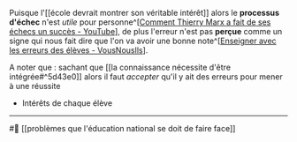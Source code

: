 Puisque l'[[école devrait montrer son véritable intérêt]] alors le **processus d'échec** n'est *utile* pour personne^[[Comment Thierry Marx a fait de ses échecs un succès - YouTube](https://youtu.be/HzTmxoriuWc?t=87)], de plus l'erreur n'est pas **perçue** comme un signe qui nous fait dire que l'on va avoir une bonne note^[[Enseigner avec les erreurs des élèves - VousNousIls](https://www.vousnousils.fr/2019/09/27/enseigner-avec-les-erreurs-des-eleves-625212)].

A noter que : sachant que [[la connaissance nécessite d'être intégrée#^5d43e0]] alors il faut *accepter* qu'il y ait des erreurs pour mener à une réussite

- Intérêts de chaque élève 

---
#🌱 [[problèmes que l'éducation national se doit de faire face]]